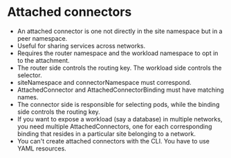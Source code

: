 # Attached connectors

- An attached connector is one not directly in the site namespace but
  in a peer namespace.
- Useful for sharing services across networks.
- Requires the router namespace and the workload namespace to opt in
  to the attachment.
- The router side controls the routing key.  The workload side
  controls the selector.
- siteNamespace and connectorNamespace must correspond.
- AttachedConnector and AttachedConnectorBinding must have matching
  names.
- The connector side is responsible for selecting pods, while the
  binding side controls the routing key.
- If you want to expose a workload (say a database) in multiple
  networks, you need multiple AttachedConnectors, one for each
  corresponding binding that resides in a particular site belonging to
  a network.
- You can't create attached connectors with the CLI.  You have to use
  YAML resources.
